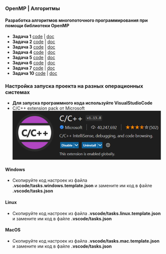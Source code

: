 ### OpenMP | Алгоритмы
#### Разработка алгоритмов многопоточного программирования при помощи библиотеки OpenMP

- **Задача 1** [code](src/tasks/001.cpp) | [doc](src/docs/task1.md)
- **Задача 2** [code](src/tasks/002.cpp) | [doc](src/docs/task2.md)
- **Задача 3** [code](src/tasks/003.cpp) | [doc](src/docs/task3.md)
- **Задача 4** [code](src/tasks/004.cpp) | [doc](src/docs/task4.md)
- **Задача 5** [code](src/tasks/005.cpp) | [doc](src/docs/task5.md)
- **Задача 6** [code](src/tasks/006.cpp) | [doc](src/docs/task6.md)
- **Задача 7** [code](src/tasks/007.cpp) | [doc](src/docs/task7.md)
- **Задача 10** [code](src/tasks/010.cpp) | [doc](src/docs/task10.md)

### Настройка запуска проекта на разных операционных системах
- **Для запуска программного кода используйте VisualStudioCode**
- C/C++ extension pack от Microsoft 
![img1.png](src/docs/img/c-cpp-extention-pack.png)

#### Windows
- Скопируйте код настроек из файла **.vscode/tasks.windows.template.json** и замените им код в файле **.vscode/tasks.json**
#### Linux
- Скопируйте код настроек из файла **.vscode/tasks.linux.template.json** и замените им код в файле **.vscode/tasks.json**
#### MacOS
- Скопируйте код настроек из файла **.vscode/tasks.mac.template.json** и замените им код в файле **.vscode/tasks.json**